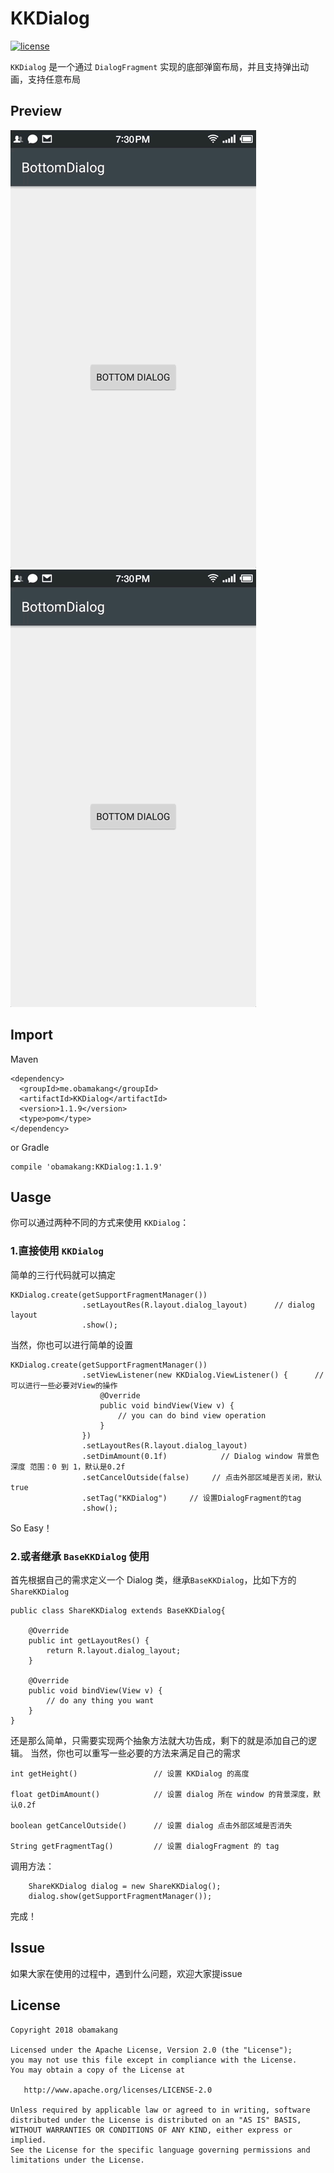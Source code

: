 # KKDialog
[![license](https://img.shields.io/badge/license-Apache%202-blue.svg?maxAge=2592000)](https://github.com/obamakang/KKDialog/blob/master/LICENSE)

`KKDialog` 是一个通过 `DialogFragment` 实现的底部弹窗布局，并且支持弹出动画，支持任意布局

## Preview
![KKDialogShare](/preview/bottom_dialog_share.gif)
![KKDialogShare](/preview/bottom_dialog_edit.gif)
## Import

Maven

    <dependency>
      <groupId>me.obamakang</groupId>
      <artifactId>KKDialog</artifactId>
      <version>1.1.9</version>
      <type>pom</type>
    </dependency>
    
or Gradle

	compile 'obamakang:KKDialog:1.1.9'

## Uasge

你可以通过两种不同的方式来使用 `KKDialog`：

### 1.直接使用 `KKDialog`

简单的三行代码就可以搞定
    
    KKDialog.create(getSupportFragmentManager())
                    .setLayoutRes(R.layout.dialog_layout)      // dialog layout
                    .show();
                    
当然，你也可以进行简单的设置

    KKDialog.create(getSupportFragmentManager())
                    .setViewListener(new KKDialog.ViewListener() {      // 可以进行一些必要对View的操作
                        @Override
                        public void bindView(View v) {
                            // you can do bind view operation
                        }
                    })
                    .setLayoutRes(R.layout.dialog_layout)  
                    .setDimAmount(0.1f)            // Dialog window 背景色深度 范围：0 到 1，默认是0.2f
                    .setCancelOutside(false)     // 点击外部区域是否关闭，默认true
                    .setTag("KKDialog")     // 设置DialogFragment的tag
                    .show();

So Easy！

### 2.或者继承 `BaseKKDialog` 使用

首先根据自己的需求定义一个 Dialog 类，继承`BaseKKDialog`，比如下方的`ShareKKDialog`
    
    public class ShareKKDialog extends BaseKKDialog{
    
        @Override
        public int getLayoutRes() {
            return R.layout.dialog_layout;
        }
    
        @Override
        public void bindView(View v) {
            // do any thing you want
        }
    }

还是那么简单，只需要实现两个抽象方法就大功告成，剩下的就是添加自己的逻辑。
当然，你也可以重写一些必要的方法来满足自己的需求

    int getHeight()                 // 设置 KKDialog 的高度

    float getDimAmount()            // 设置 dialog 所在 window 的背景深度，默认0.2f

    boolean getCancelOutside()      // 设置 dialog 点击外部区域是否消失

    String getFragmentTag()         // 设置 dialogFragment 的 tag

调用方法：

        ShareKKDialog dialog = new ShareKKDialog();
        dialog.show(getSupportFragmentManager());

完成！

## Issue

如果大家在使用的过程中，遇到什么问题，欢迎大家提issue

## License

    Copyright 2018 obamakang

    Licensed under the Apache License, Version 2.0 (the "License");
    you may not use this file except in compliance with the License.
    You may obtain a copy of the License at

       http://www.apache.org/licenses/LICENSE-2.0

    Unless required by applicable law or agreed to in writing, software
    distributed under the License is distributed on an "AS IS" BASIS,
    WITHOUT WARRANTIES OR CONDITIONS OF ANY KIND, either express or implied.
    See the License for the specific language governing permissions and
    limitations under the License.
	
 
 
